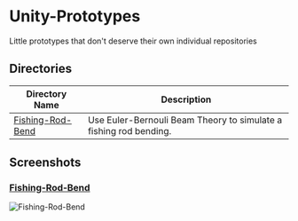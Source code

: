 # Unity-Prototypes
Little prototypes that don't deserve their own individual repositories

## Directories
| **Directory Name**  | **Description** | 
| ------------------- | --------------- | 
| [Fishing-Rod-Bend](https://github.com/barrettotte/Unity-Prototypes/tree/master/Fishing-Rod-Bend) | Use Euler-Bernouli Beam Theory to simulate a fishing rod bending. |


## Screenshots


### [Fishing-Rod-Bend](https://github.com/barrettotte/Unity-Prototypes/tree/master/Fishing-Rod-Bend)
![Fishing-Rod-Bend](https://github.com/barrettotte/Unity-Prototypes/blob/master/Fishing-Rod-Bend/FishingRodBend-Screenshot-01.PNG)
